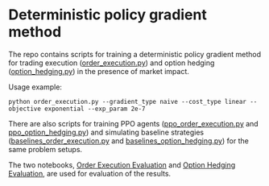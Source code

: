 # Deterministic policy gradient method

The repo contains scripts for training a deterministic policy gradient method for trading execution ([order_execution.py](https://github.com/hhultin/policy-gradient/blob/main/order_execution.py)) and
option hedging  ([option_hedging.py](https://github.com/hhultin/policy-gradient/blob/main/option_hedging.py)) in the presence of market impact. 

Usage example:
```
python order_execution.py --gradient_type naive --cost_type linear --objective exponential --exp_param 2e-7
```

There are also scripts for training PPO agents ([ppo_order_execution.py](https://github.com/hhultin/policy-gradient/blob/main/ppo_order_execution.py) and [ppo_option_hedging.py](https://github.com/hhultin/policy-gradient/blob/main/ppo_option_hedging.py)) and simulating baseline strategies ([baselines_order_execution.py](https://github.com/hhultin/policy-gradient/blob/main/baselines_order_execution.py) and [baselines_option_hedging.py](https://github.com/hhultin/policy-gradient/blob/main/baselines_option_hedging.py)) for the same problem setups. 

The two notebooks, [Order Execution Evaluation](https://github.com/hhultin/policy-gradient/blob/main/Order%20Execution%20Evaluation.ipynb) and [Option Hedging Evaluation](https://github.com/hhultin/policy-gradient/blob/main/Option%20Hedging%20Evaluation.ipynb), are used for evaluation of the results. 
